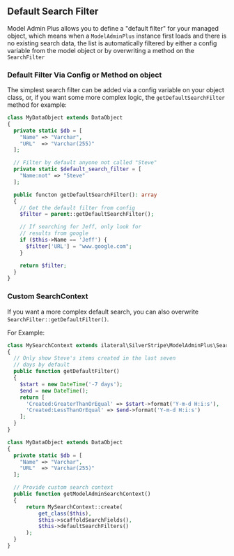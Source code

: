 ## Default Search Filter

Model Admin Plus allows you to define a "default filter" for your managed object, which means when a `ModelAdminPlus`
instance first loads and there is no existing search data,
the list is automatically filtered by either a config variable
from the model object or by overwriting a method on the `SearchFilter`

### Default Filter Via Config or Method on object

The simplest search filter can be added via a config variable
on your object class, or, if you want some more complex logic,
the `getDefaultSearchFilter` method for example:

```php
class MyDataObject extends DataObject
{
  private static $db = [
    "Name" => "Varchar",
    "URL"  => "Varchar(255)"
  ];

  // Filter by default anyone not called "Steve"
  private static $default_search_filter = [
    "Name:not" => "Steve"
  ];

  public functon getDefaultSearchFilter(): array
  {
    // Get the default filter from config
    $filter = parent::getDefaultSearchFilter();

    // If searching for Jeff, only look for
    // results from google
    if ($this->Name == 'Jeff') {
      $filter['URL'] = "www.google.com";
    }

    return $filter;
  }
}

```

### Custom SearchContext

If you want a more complex default search, you can also overwrite `SearchFilter::getDefaultFilter()`.

For Example:

```php
class MySearchContext extends ilateral\SilverStripe\ModelAdminPlus\SearchContext
{
  // Only show Steve's items created in the last seven
  // days by default
  public function getDefaultFilter()
  {
    $start = new DateTime('-7 days');
    $end = new DateTime();
    return [
      'Created:GreaterThanOrEqual' => $start->format('Y-m-d H:i:s'),
      'Created:LessThanOrEqual' => $end->format('Y-m-d H:i:s')
    ];
  }
}

class MyDataObject extends DataObject
{
  private static $db = [
    "Name" => "Varchar",
    "URL"  => "Varchar(255)"
  ];

  // Provide custom search context
  public function getModelAdminSearchContext()
  {
      return MySearchContext::create(
          get_class($this),
          $this->scaffoldSearchFields(),
          $this->defaultSearchFilters()
      );
  }
}

```